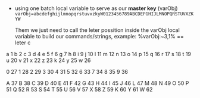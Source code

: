 <br />

- using one batch local variable to serve as our **master key** (varObj)
`varObj=abcdefghijlmnopqrstuvxzkyW0123456789ABCDEFGHIJLMNOPQRSTUVXZKYW`

    Them we just need to call the leter possition inside the varObj local variable
    to build our commands/strings, example: %varObj:~3,1% == leter c 

a 1
b 2 
c 3
d 4
e 5
f 6
g 7
h 8
i 9
j 10
l 11
m 12
n 13
o 14
p 15
q 16
r 17
s 18
t 19
u 20
v 21
x 22
z 23
k 24
y 25
w 26

0 27
1 28
2 29
3 30
4 31
5 32
6 33
7 34
8 35
9 36

A 37
B 38
C 39
D 40
E 41
F 42
G 43
H 44
I 45
J 46
L 47
M 48
N 49
O 50
P 51
Q 52
R 53
S 54
T 55
U 56
V 57
X 58
Z 59
K 60
Y 61
W 62
